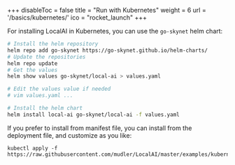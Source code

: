+++
disableToc = false
title = "Run with Kubernetes"
weight = 6
url = '/basics/kubernetes/'
ico = "rocket_launch"
+++

For installing LocalAI in Kubernetes, you can use the `go-skynet` helm chart:

```bash
# Install the helm repository
helm repo add go-skynet https://go-skynet.github.io/helm-charts/
# Update the repositories
helm repo update
# Get the values
helm show values go-skynet/local-ai > values.yaml

# Edit the values value if needed
# vim values.yaml ...

# Install the helm chart
helm install local-ai go-skynet/local-ai -f values.yaml
```

If you prefer to install from manifest file, you can install from the deployment file, and customize as you like:

```
kubectl apply -f https://raw.githubusercontent.com/mudler/LocalAI/master/examples/kubernetes/deployment.yaml
```